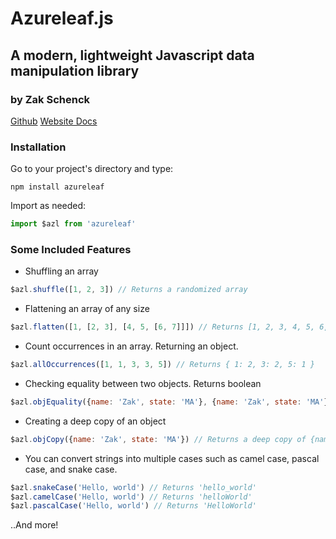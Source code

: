 # Azureleaf.js
## A modern, lightweight Javascript data manipulation library
### by Zak Schenck

[Github](https://github.com/ZakSchenck/azureleaf-js) [Website Docs](https://zakschenck.github.io/azureleaf-web/)

### Installation 

Go to your project's directory and type:
```
npm install azureleaf
```
Import as needed:
```javascript
import $azl from 'azureleaf'
```

### Some Included Features 

- Shuffling an array
```javascript
$azl.shuffle([1, 2, 3]) // Returns a randomized array
```

- Flattening an array of any size
```javascript
$azl.flatten([1, [2, 3], [4, 5, [6, 7]]]) // Returns [1, 2, 3, 4, 5, 6, 7]
```

- Count occurrences in an array. Returning an object.
```javascript
$azl.allOccurrences([1, 1, 3, 3, 5]) // Returns { 1: 2, 3: 2, 5: 1 }
```

- Checking equality between two objects. Returns boolean
```javascript
$azl.objEquality({name: 'Zak', state: 'MA'}, {name: 'Zak', state: 'MA'}) // Returns true
```

- Creating a deep copy of an object
```javascript
$azl.objCopy({name: 'Zak', state: 'MA'}) // Returns a deep copy of {name: 'Zak', state: 'MA'}
```

- You can convert strings into multiple cases such as camel case, pascal case, and snake case.
```javascript
$azl.snakeCase('Hello, world') // Returns 'hello_world'
$azl.camelCase('Hello, world') // Returns 'helloWorld'
$azl.pascalCase('Hello, world') // Returns 'HelloWorld'
```

..And more!
